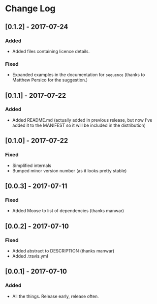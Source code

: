 # Change Log

## [0.1.2] - 2017-07-24

### Added

- Added files containing licence details.

### Fixed

- Expanded examples in the documentation for `sequence` (thanks to Matthew Persico for the suggestion.)

## [0.1.1] - 2017-07-22

### Added

- Added README.md (actually added in previous release, but now I've added it to the MANIFEST so it will be included in the distribution) 

## [0.1.0] - 2017-07-22

### Fixed

- Simplified internals
- Bumped minor version number (as it looks pretty stable)

## [0.0.3] - 2017-07-11

### Fixed

- Added Moose to list of dependencies (thanks manwar)

## [0.0.2] - 2017-07-10

### Fixed

- Added abstract to DESCRIPTION (thanks manwar)
- Added .travis.yml

## [0.0.1] - 2017-07-10
 
### Added
 
- All the things. Release early, release often.
